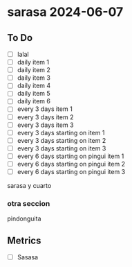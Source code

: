 # sarasa 2024-06-07

## To Do

- [ ] lalal
- [ ] daily item 1
- [ ] daily item 2
- [ ] daily item 3
- [ ] daily item 4
- [ ] daily item 5
- [ ] daily item 6
- [ ] every 3 days item 1
- [ ] every 3 days item 2
- [ ] every 3 days item 3
- [ ] every 3 days starting on item 1
- [ ] every 3 days starting on item 2
- [ ] every 3 days starting on item 3
- [ ] every 6 days starting on pingui item 1
- [ ] every 6 days starting on pingui item 2
- [ ] every 6 days starting on pingui item 3

sarasa y cuarto

### otra seccion

pindonguita

## Metrics

- [ ] Sasasa